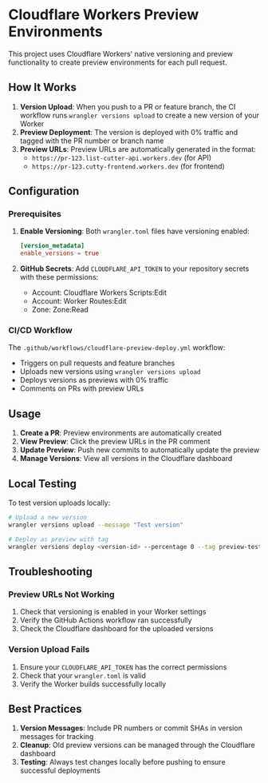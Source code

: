 # Cloudflare Workers Preview Environments

This project uses Cloudflare Workers' native versioning and preview functionality to create preview environments for each pull request.

## How It Works

1. **Version Upload**: When you push to a PR or feature branch, the CI workflow runs `wrangler versions upload` to create a new version of your Worker
2. **Preview Deployment**: The version is deployed with 0% traffic and tagged with the PR number or branch name
3. **Preview URLs**: Preview URLs are automatically generated in the format:
   - `https://pr-123.list-cutter-api.workers.dev` (for API)
   - `https://pr-123.cutty-frontend.workers.dev` (for frontend)

## Configuration

### Prerequisites

1. **Enable Versioning**: Both `wrangler.toml` files have versioning enabled:
   ```toml
   [version_metadata]
   enable_versions = true
   ```

2. **GitHub Secrets**: Add `CLOUDFLARE_API_TOKEN` to your repository secrets with these permissions:
   - Account: Cloudflare Workers Scripts:Edit
   - Account: Worker Routes:Edit
   - Zone: Zone:Read

### CI/CD Workflow

The `.github/workflows/cloudflare-preview-deploy.yml` workflow:
- Triggers on pull requests and feature branches
- Uploads new versions using `wrangler versions upload`
- Deploys versions as previews with 0% traffic
- Comments on PRs with preview URLs

## Usage

1. **Create a PR**: Preview environments are automatically created
2. **View Preview**: Click the preview URLs in the PR comment
3. **Update Preview**: Push new commits to automatically update the preview
4. **Manage Versions**: View all versions in the Cloudflare dashboard

## Local Testing

To test version uploads locally:

```bash
# Upload a new version
wrangler versions upload --message "Test version"

# Deploy as preview with tag
wrangler versions deploy <version-id> --percentage 0 --tag preview-test
```

## Troubleshooting

### Preview URLs Not Working

1. Check that versioning is enabled in your Worker settings
2. Verify the GitHub Actions workflow ran successfully
3. Check the Cloudflare dashboard for the uploaded versions

### Version Upload Fails

1. Ensure your `CLOUDFLARE_API_TOKEN` has the correct permissions
2. Check that your `wrangler.toml` is valid
3. Verify the Worker builds successfully locally

## Best Practices

1. **Version Messages**: Include PR numbers or commit SHAs in version messages for tracking
2. **Cleanup**: Old preview versions can be managed through the Cloudflare dashboard
3. **Testing**: Always test changes locally before pushing to ensure successful deployments